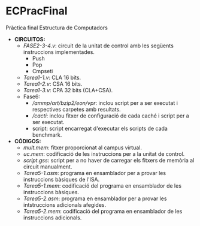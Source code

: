 # ECPracFinal
Pràctica final Estructura de Computadors
* **CIRCUITOS:**
  * *FASE2-3-4.v*: circuit de la unitat de control amb les següents instruccions implementades.
    * Push
    * Pop
    * Cmpseti  
  * *Tarea1-1.v*: CLA 16 bits.
  * *Tarea1-2.v*: CSA 16 bits.
  * *Tarea1-3.v*: CPA 32 bits (CLA+CSA).
  * Fase6:</br>
	  * */ammp/art/bzip2/eon/vpr*: inclou script per a ser executat i respectives carpetes amb resultats.
	  * */cacti*: inclou fitxer de configuració de cada caché i script per a ser executat.
	  * script: script encarregat d'executar els scripts de cada benchmark.
* **CÓDIGOS:**
	* *mult.mem*: fitxer proporcionat al campus virtual.
	* *uc.mem*: codificació de les instruccions per a la unitat de control.
	* *script.gss*: script per a no haver de carregar els fitxers de memòria al circuit manualment.
	* *Tarea5-1.asm*: programa en ensamblador per a provar les instruccions bàsiques de l'ISA.	
	* *Tarea5-1.mem*: codificació del programa en ensamblador de les instruccions bàsiques.
	* *Tarea5-2.asm*: programa en ensamblador per a provar les intstruccions adicionals afegides.
	* *Tarea5-2.mem*: codificació del programa en ensamblador de les instruccions adicionals.
